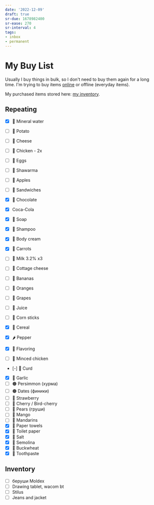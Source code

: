 ```yaml
---
date: '2022-12-09'
draft: true
sr-due: 1678982400
sr-ease: 270
sr-interval: 4
tags:
- inbox
- permanent
---
```


# My Buy List

Usually I buy things in bulk, so I don't need to buy them again for a long time.
I'm trying to buy items [online](./online%20shopping.md) or offline
(everyday items).

My purchased items stored here: [my inventory](./my%20inventory.md).

## Repeating


 - [x] 🧴 Mineral water
 - [ ] 🥔 Potato
 - [ ] 🧀 Cheese
 - [ ] 🍗 Chicken - 2x
 - [ ] 🥚 Eggs
 - [ ] 🌯 Shawarma
 - [ ] 🍎 Apples
 - [ ] 🥪 Sandwiches
 - [x] 🍫 Chocolate
 - [x]    Coca-Cola


 - [x] 🧼 Soap
 - [x] 🧴 Shampoo
 - [x] 🧴 Body cream


 - [x] 🥕 Carrots
 - [ ] 🥛 Milk 3.2% x3
 - [ ] 🧀 Cottage cheese
 - [ ] 🍌 Bananas
 - [ ] 🍊 Oranges
 - [ ] 🍇 Grapes
 - [ ] 🧃 Juice
 - [ ] 🌽 Corn sticks
 - [x] 🥣 Cereal
 - [x] 🌶️ Pepper
 - [x] 🌿 Flavoring
 - [ ] 🍗 Minced chicken
 - [-] 🧀 Curd
 - [x] 🧄 Garlic
 - [ ] 🟠 Persimmon (хурма)
 - [ ] 🟤 Dates (финики)
 - [ ] 🍓 Strawberry
 - [ ] 🍒 Cherry / Bird-cherry
 - [ ] 🍐 Pears (груши)
 - [ ] 🥭 Mango
 - [ ] 🍊 Mandarins
 - [x] 🧻 Paper towels
 - [x] 🧻 Toilet paper
 - [x] 🧂 Salt
 - [x] 🍚 Semolina
 - [x] 🌾 Buckwheat
 - [x] 🦷 Toothpaste

## Inventory


- [ ] беруши Moldex
- [ ] Drawing tablet, wacom bt
- [ ] Stilus
- [ ] Jeans and jacket